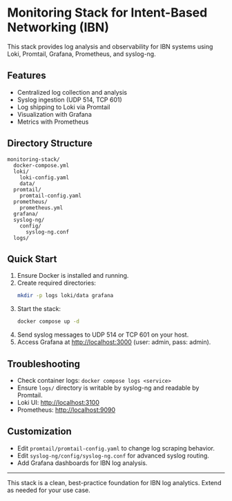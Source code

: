 # Monitoring Stack for Intent-Based Networking (IBN)

This stack provides log analysis and observability for IBN systems using Loki, Promtail, Grafana, Prometheus, and syslog-ng.

## Features
- Centralized log collection and analysis
- Syslog ingestion (UDP 514, TCP 601)
- Log shipping to Loki via Promtail
- Visualization with Grafana
- Metrics with Prometheus

## Directory Structure
```
monitoring-stack/
  docker-compose.yml
  loki/
    loki-config.yaml
    data/
  promtail/
    promtail-config.yaml
  prometheus/
    prometheus.yml
  grafana/
  syslog-ng/
    config/
      syslog-ng.conf
  logs/
```

## Quick Start
1. Ensure Docker is installed and running.
2. Create required directories:
   ```sh
   mkdir -p logs loki/data grafana
   ```
3. Start the stack:
   ```sh
   docker compose up -d
   ```
4. Send syslog messages to UDP 514 or TCP 601 on your host.
5. Access Grafana at [http://localhost:3000](http://localhost:3000) (user: admin, pass: admin).

## Troubleshooting
- Check container logs: `docker compose logs <service>`
- Ensure `logs/` directory is writable by syslog-ng and readable by Promtail.
- Loki UI: [http://localhost:3100](http://localhost:3100)
- Prometheus: [http://localhost:9090](http://localhost:9090)

## Customization
- Edit `promtail/promtail-config.yaml` to change log scraping behavior.
- Edit `syslog-ng/config/syslog-ng.conf` for advanced syslog routing.
- Add Grafana dashboards for IBN log analysis.

---
This stack is a clean, best-practice foundation for IBN log analytics. Extend as needed for your use case.
